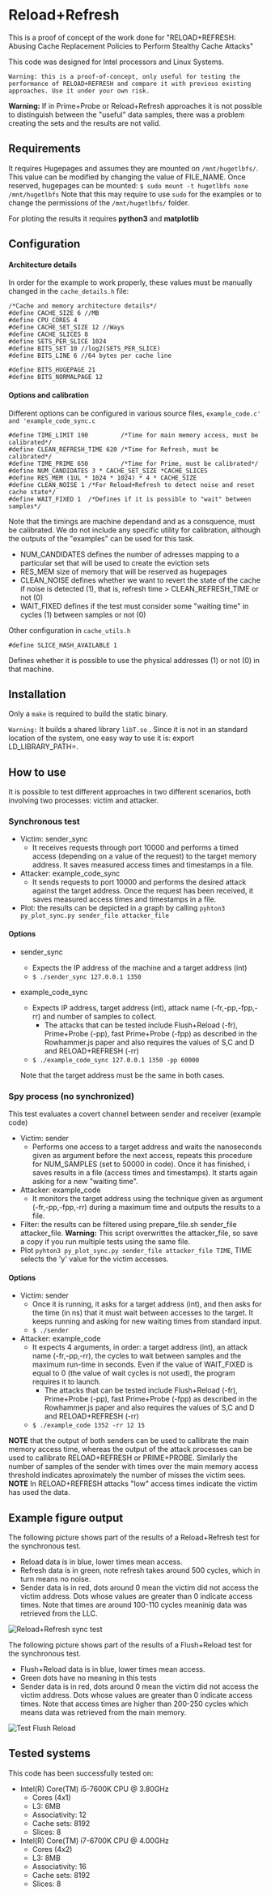 # Reload+Refresh

This is a proof of concept of the work done for "RELOAD+REFRESH: Abusing Cache Replacement Policies to Perform Stealthy Cache Attacks" 

This code was designed for Intel processors and Linux Systems.

`Warning: this is a proof-of-concept, only useful for testing the performance of RELOAD+REFRESH and compare it with previous existing approaches. Use it under your own risk.`

**Warning:** If in Prime+Probe or Reload+Refresh approaches it is not possible to distinguish between the "useful" data samples, there was a problem creating the sets and the results are not valid.  

## Requirements

It requires Hugepages and assumes they are mounted on `/mnt/hugetlbfs/`. This value can be modified by changing the value of FILE_NAME.
Once reserved, hugepages can be mounted: `$ sudo mount -t hugetlbfs none /mnt/hugetlbfs`
Note that this may require to use `sudo` for the examples or to change the permissions of the `/mnt/hugetlbfs/` folder.

For ploting the results it requires **python3** and **matplotlib**

## Configuration

#### Architecture details

In order for the example to work properly, these values must be manually changed in the `cache_details.h` file:

```
/*Cache and memory architecture details*/
#define CACHE_SIZE 6 //MB
#define CPU_CORES 4
#define CACHE_SET_SIZE 12 //Ways
#define CACHE_SLICES 8
#define SETS_PER_SLICE 1024
#define BITS_SET 10 //log2(SETS_PER_SLICE)
#define BITS_LINE 6 //64 bytes per cache line

#define BITS_HUGEPAGE 21
#define BITS_NORMALPAGE 12
```

#### Options and calibration

Different options can be configured in various source files, `example_code.c' and 'example_code_sync.c`

```
#define TIME_LIMIT 190         /*Time for main memory access, must be calibrated*/
#define CLEAN_REFRESH_TIME 620 /*Time for Refresh, must be calibrated*/
#define TIME_PRIME 650         /*Time for Prime, must be calibrated*/
#define NUM_CANDIDATES 3 * CACHE_SET_SIZE *CACHE_SLICES
#define RES_MEM (1UL * 1024 * 1024) * 4 * CACHE_SIZE
#define CLEAN_NOISE 1 /*For Reload+Refresh to detect noise and reset cache state*/
#define WAIT_FIXED 1  /*Defines if it is possible to "wait" between samples*/
```
Note that the timings are machine dependand and as a consquence, must be calibrated. We do not include any specific utility for calibration, although the outputs of the "examples" can be used for this task. 
* NUM_CANDIDATES defines the number of adresses mapping to a particular set that will be used to create the eviction sets
* RES_MEM  size of memory that will be reserved as hugepages
* CLEAN_NOISE defines whether we want to revert the state of the cache if noise is detected (1), that is, refresh time > CLEAN_REFRESH_TIME or not (0)
* WAIT_FIXED defines if the test must consider some "waiting time" in cycles (1) between samples or not (0)

Other configuration in `cache_utils.h`

```
#define SLICE_HASH_AVAILABLE 1
```
Defines whether it is possible to use the physical addresses (1) or not (0) in that machine.

## Installation

Only a `make` is required to build the static binary.

`Warning:` It builds a shared library `libT.so` . Since it is not in an standard location of the system, one easy way to use it is:
export LD_LIBRARY_PATH=.

## How to use

It is possible to test different approaches in two different scenarios, both involving two processes: victim and attacker.

### Synchronous test

* Victim: sender_sync
  * It receives requests through port 10000 and performs a timed access (depending on a value of the request) to the target memory address. It saves measured access times and timestamps in a file.
* Attacker: example_code_sync
  * It sends requests to port 10000 and performs the desired attack against the target address. Once the request has been received, it saves measured access times and timestamps in a file.
* Plot: the results can be depicted in a graph by calling `pyhton3  py_plot_sync.py sender_file attacker_file`

#### Options

* sender_sync
  * Expects the IP address of the machine and a target address (int)
  * `$ ./sender_sync 127.0.0.1 1350`
* example_code_sync
  * Expects IP address, target address (int), attack name (-fr,-pp,-fpp,-rr) and number of samples to collect.
    * The attacks that can be tested include Flush+Reload (-fr), Prime+Probe (-pp), fast Prime+Probe (-fpp) as described in the Rowhammer.js paper and also requires the values of S,C and D and RELOAD+REFRESH (-rr)
  * `$ ./example_code_sync 127.0.0.1 1350 -pp 60000`
  
  Note that the target address must be the same in both cases.

### Spy process (no synchronized)

This test evaluates a covert channel between sender and receiver (example code)

* Victim: sender
  * Performs one access to a target address and waits the nanoseconds given as argument before the next access, repeats this procedure for NUM_SAMPLES (set to 50000 in code). Once it has finished, i saves results in a file (access times and timestamps). It starts again asking for a new "waiting time".
* Attacker: example_code
  * It monitors the target address using the technique given as argument (-fr,-pp,-fpp,-rr) during a maximum time and outputs the results to a file. 
* Filter: the results can be filtered using prepare_file.sh sender_file attacker_file. **Warning:** This script overwrittes the attacker_file, so save a copy if you run multiple tests using the same file.
* Plot  `pyhton3 py_plot_sync.py sender_file attacker_file TIME`, TIME selects the 'y' value for the victim accesses.

#### Options

* Victim: sender
  * Once it is running, it asks for a target address (int), and then asks for the time (in ns) that it must wait between accesses to the target. It keeps running and asking for new waiting times from standard input.
  * `$ ./sender`
* Attacker: example_code
  * It expects 4 arguments, in order: a target address (int), an attack name (-fr,-pp,-rr), the cycles to wait between samples and the maximum run-time in seconds. Even if the value of WAIT_FIXED is equal to 0 (the value of wait cycles is not used), the program requires it to launch.
    * The attacks that can be tested include Flush+Reload (-fr), Prime+Probe (-pp), fast Prime+Probe (-fpp) as described in the Rowhammer.js paper and also requires the values of S,C and D and RELOAD+REFRESH (-rr)
  * `$ ./example_code 1352 -rr 12 15`

**NOTE** that the output of both senders can be used to callibrate the main memory access time, whereas the output of the attack  processes can be used to callibrate RELOAD+REFRESH or PRIME+PROBE. Similarly the number of samples of the sender with times over the main memory access threshold indicates aproximately the number of misses the victim sees.
**NOTE** In RELOAD+REFRESH attacks "low" access times indicate the victim has used the data. 

## Example figure output

The following picture shows part of the results of a Reload+Refresh test for the synchronous test.
* Reload data is in blue, lower times mean access.
* Refresh data is in green, note refresh takes around 500 cycles, which in turn means no noise.
* Sender data is in red, dots around 0 mean the victim did not access the victim address. Dots whose values are greater than 0 indicate access times. Note that times are around 100-110 cycles meaninig data was retrieved from the LLC.
  
![Reload+Refresh sync test](https://user-images.githubusercontent.com/8258801/69368091-b8e89000-0c99-11ea-8fda-0111811d61de.png)


The following picture shows part of the results of a Flush+Reload test for the synchronous test.
* Flush+Reload data is in blue, lower times mean access.
* Green dots have no meaning in this tests
* Sender data is in red, dots around 0 mean the victim did not access the victim address. Dots whose values are greater than 0 indicate access times. Note that access times are higher than 200-250 cycles which means data was retrieved from the main memory.

![Test Flush Reload](https://user-images.githubusercontent.com/8258801/69369332-301f2380-0c9c-11ea-829c-eb8748b47e23.png)

## Tested systems

This code has been successfully tested on:

* Intel(R) Core(TM) i5-7600K CPU @ 3.80GHz
	* Cores (4x1)
	* L3: 6MB
	* Associativity: 12
	* Cache sets: 8192
	* Slices: 8
* Intel(R) Core(TM) i7-6700K CPU @ 4.00GHz
	* Cores (4x2)
	* L3: 8MB
	* Associativity: 16
	* Cache sets: 8192
	* Slices: 8
